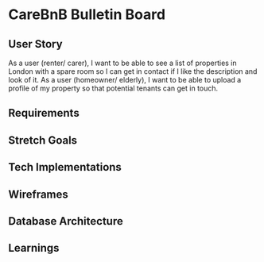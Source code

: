 # CareBnB Bulletin Board

## User Story
As a user (renter/ carer), I want to be able to see a list of properties in London with a spare room so I can get in contact if I like the description and look of it. 
As a user (homeowner/ elderly), I want to be able to upload a profile of my property so that potential tenants can get in touch. 

## Requirements

## Stretch Goals

## Tech Implementations

## Wireframes

## Database Architecture

## Learnings
